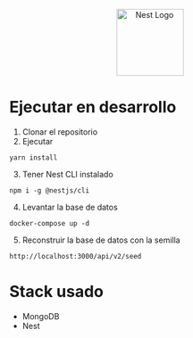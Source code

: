 <p align="center">
  <a href="http://nestjs.com/" target="blank"><img src="https://nestjs.com/img/logo-small.svg" width="120" alt="Nest Logo" /></a>
</p>

# Ejecutar en desarrollo 

1. Clonar el repositorio 
2. Ejecutar 
```
yarn install
```
3. Tener Nest CLI instalado 
```
npm i -g @nestjs/cli
```

4. Levantar la base de datos
```
docker-compose up -d
```
5. Reconstruir la base de datos con la semilla 
```
http://localhost:3000/api/v2/seed
```

# Stack usado
* MongoDB
* Nest
